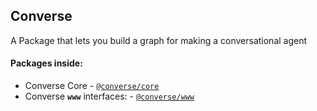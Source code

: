 ## Converse

A Package that lets you build a graph for making a conversational agent

#### Packages inside:
- Converse Core - [`@converse/core`](packages/core)
- Converse **`www`** interfaces: - [`@converse/www`](packages/www)